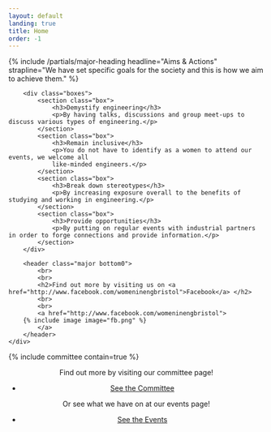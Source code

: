 ```yaml
---
layout: default
landing: true
title: Home
order: -1
---
```


<section class="content medium">
	<div class="container">
		{% include /partials/major-heading headline="Aims & Actions" strapline="We have set specific goals for the society and this is how we aim to achieve them." %}

		<div class="boxes">
			<section class="box">
				<h3>Demystify engineering</h3>
				<p>By having talks, discussions and group meet-ups to discuss various types of engineering.</p>
			</section>
			<section class="box">
				<h3>Remain inclusive</h3>
				<p>You do not have to identify as a women to attend our events, we welcome all 
				like-minded engineers.</p>
			</section>
			<section class="box">
				<h3>Break down stereotypes</h3>
				<p>By increasing exposure overall to the benefits of studying and working in engineering.</p>
			</section>
			<section class="box">
				<h3>Provide opportunities</h3>
				<p>By putting on regular events with industrial partners in order to forge connections and provide information.</p>
			</section>
		</div>

		<header class="major bottom0">
			<br>
			<br>
			<h2>Find out more by visiting us on <a href="http://www.facebook.com/womeninengbristol">Facebook</a> </h2>
			<br>
			<br>
			<a href="http://www.facebook.com/womeninengbristol">
        {% include image image="fb.png" %}
			</a>
		</header>
	</div>

</section>

{% include committee contain=true %}

<section class="content">
	<div class="container" style="text-align: center">
		<p>Find out more by visiting our committee page!</p>
		<ul class="actions">
			<li>
				<a href="{{ "/committee/" | prepend: site.base_url }}" class="button big">See the Committee</a>
			</li>
		</ul>
		<p>Or see what we have on at our events page!</p>
		<ul class="actions">
			<li>
				<a href="{{ "/events/" | prepend: site.base_url }}" class="button big">See the Events</a>
			</li>
		</ul>
	</div>
</section>
